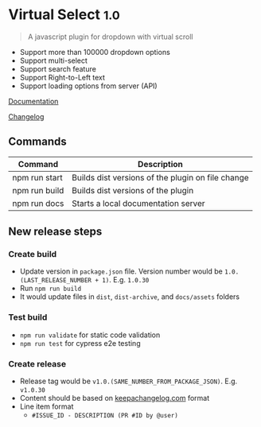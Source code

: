 # Virtual Select <small>1.0</small>

> A javascript plugin for dropdown with virtual scroll

- Support more than 100000 dropdown options
- Support multi-select
- Support search feature
- Support Right-to-Left text
- Support loading options from server (API)

[Documentation](https://sa-si-dev.github.io/virtual-select)

[Changelog](https://github.com/sa-si-dev/virtual-select/releases)

## Commands

| Command | Description |
|---------|-------------|
| npm run start | Builds dist versions of the plugin on file change |
| npm run build | Builds dist versions of the plugin |
| npm run docs | Starts a local documentation server |

## New release steps
### Create build
- Update version in `package.json` file. Version number would be `1.0.(LAST_RELEASE_NUMBER + 1)`. E.g. `1.0.30`
- Run `npm run build`
- It would update files in `dist`, `dist-archive`, and `docs/assets` folders

### Test build
- `npm run validate` for static code validation
- `npm run test` for cypress e2e testing

### Create release
- Release tag would be `v1.0.(SAME_NUMBER_FROM_PACKAGE_JSON)`. E.g. `v1.0.30`
- Content should be based on [keepachangelog.com](https://keepachangelog.com/en/1.0.0/) format
- Line item format
  - `#ISSUE_ID - DESCRIPTION (PR #ID by @user)`
